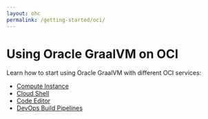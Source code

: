 ```yaml
---
layout: ohc
permalink: /getting-started/oci/
---
```


# Using Oracle GraalVM on OCI

Learn how to start using Oracle GraalVM with different OCI services:
* [Compute Instance](installation-compute-instance-with-OL.md)
* [Cloud Shell](cloud-shell.md)
* [Code Editor](code-editor.md)
* [DevOps Build Pipelines](installation-devops-build-pipeline.md)